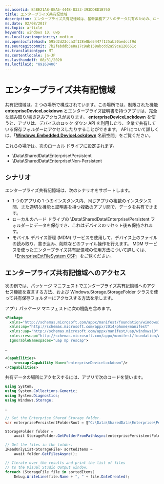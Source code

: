 ```yaml
---
ms.assetid: B48E21AB-0EA5-444B-8333-393DD8D1B76D
title: エンタープライズ共有記憶域
description: エンタープライズ共有記憶域は、基幹業務アプリのデータ共有のための、ローカルのデータの場所を定義します。
ms.date: 02/08/2017
ms.topic: article
keywords: windows 10, uwp
ms.localizationpriority: medium
ms.openlocfilehash: 595d2d23cca3f128e8be5447f125ab30aedccf9d
ms.sourcegitcommit: 7b2febddb3e8a17c9ab158abcdd2a59ce126661c
ms.translationtype: MT
ms.contentlocale: ja-JP
ms.lasthandoff: 08/31/2020
ms.locfileid: "89168406"
---
```

# <a name="enterprise-shared-storage"></a>エンタープライズ共有記憶域

共有記憶域は、2 つの場所で構成されています。この場所では、制限された機能 **enterpriseDeviceLockdown** とエンタープライズ証明書を持つアプリは、完全な読み取り/書き込みアクセスがあります。 **enterpriseDeviceLockdown** を使うと、アプリは、デバイスのロック ダウン API を利用したり、企業で共有している保存フォルダーにアクセスしたりすることができます。 API について詳しくは、「[**Windows.Embedded.DeviceLockdown**](/uwp/api/Windows.Embedded.DeviceLockdown) 名前空間」をご覧ください。  

これらの場所は、次のローカル ドライブに設定されます。
- \Data\SharedData\Enterprise\Persistent
- \Data\SharedData\Enterprise\Non-Persistent

## <a name="scenarios"></a>シナリオ

エンタープライズ共有記憶域は、次のシナリオをサポートします。

- 1 つのアプリの 1 つのインスタンス内、同じアプリの複数のインスタンス間、また適切な機能と証明書を持つ複数のアプリ間で、データを共有できます。
- ローカルのハード ドライブの \Data\SharedData\Enterprise\Persistent フォルダーにデータを保存でき、これはデバイスのリセット後も保持されます。
- モバイル デバイス管理 (MDM) サービスを使用して、デバイス上のファイルの読み取り、書き込み、削除などのファイル操作を行えます。 MDM サービスを使ったエンタープライズ共有記憶域の使用方法について詳しくは、「[EnterpriseExtFileSystem CSP](/windows/client-management/mdm/enterpriseextfilessystem-csp)」をご覧ください。

## <a name="access-enterprise-shared-storage"></a>エンタープライズ共有記憶域へのアクセス

次の例では、パッケージ マニフェストでエンタープライズ共有記憶域へのアクセス機能を宣言する方法、および Windows.Storage.StorageFolder クラスを使って共有保存フォルダーにアクセスする方法を示します。

アプリ パッケージ マニフェストに次の機能を含めます。

```xml
<Package
  xmlns="http://schemas.microsoft.com/appx/manifest/foundation/windows10"
  xmlns:mp="http://schemas.microsoft.com/appx/2014/phone/manifest"
  xmlns:uap="http://schemas.microsoft.com/appx/manifest/uap/windows10"
  xmlns:rescap="http://schemas.microsoft.com/appx/manifest/foundation/windows10/restrictedcapabilities"
  IgnorableNamespaces="uap mp rescap">

…

<Capabilities>
    <rescap:Capability Name="enterpriseDeviceLockdown"/>
</Capabilities>
```

共有データの場所にアクセスするには、アプリで次のコードを使います。

```csharp
using System;
using System.Collections.Generic;
using System.Diagnostics;
using Windows.Storage;

…

// Get the Enterprise Shared Storage folder.
var enterprisePersistentFolderRoot = @"C:\Data\SharedData\Enterprise\Persistent";

StorageFolder folder =
    await StorageFolder.GetFolderFromPathAsync(enterprisePersistentFolderRoot);

// Get the files in the folder.
IReadOnlyList<StorageFile> sortedItems =
    await folder.GetFilesAsync();

// Iterate over the results and print the list of files
// to the Visual Studio Output window.
foreach (StorageFile file in sortedItems)
    Debug.WriteLine(file.Name + ", " + file.DateCreated);
```